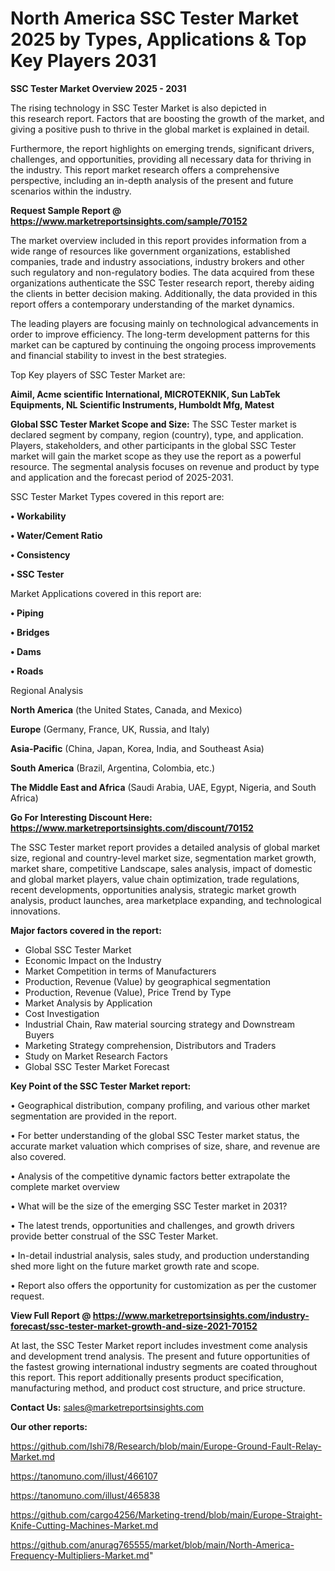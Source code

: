 # North America SSC Tester Market 2025 by Types, Applications & Top Key Players 2031

<Strong> SSC Tester Market Overview 2025 - 2031</strong>

The rising technology in SSC Tester Market is also depicted in this research report. Factors that are boosting the growth of the market, and giving a positive push to thrive in the global market is explained in detail.

Furthermore, the report highlights on emerging trends, significant drivers, challenges, and opportunities, providing all necessary data for thriving in the industry. This report market research offers a comprehensive perspective, including an in-depth analysis of the present and future scenarios within the industry.

<strong>Request Sample Report @ <a href=https://www.marketreportsinsights.com/sample/70152>https://www.marketreportsinsights.com/sample/70152</a></strong>

The market overview included in this report provides information from a wide range of resources like government organizations, established companies, trade and industry associations, industry brokers and other such regulatory and non-regulatory bodies. The data acquired from these organizations authenticate the SSC Tester research report, thereby aiding the clients in better decision making. Additionally, the data provided in this report offers a contemporary understanding of the market dynamics.

The leading players are focusing mainly on technological advancements in order to improve efficiency. The long-term development patterns for this market can be captured by continuing the ongoing process improvements and financial stability to invest in the best strategies.

Top Key players of SSC Tester Market are:

<strong>Aimil, Acme scientific International, MICROTEKNIK, Sun LabTek Equipments, NL Scientific Instruments, Humboldt Mfg, Matest</strong>

<strong><b>Global SSC Tester Market Scope and Size:</b></strong>
The SSC Tester market is declared segment by company, region (country), type, and application. Players, stakeholders, and other participants in the global SSC Tester market will gain the market scope as they use the report as a powerful resource. The segmental analysis focuses on revenue and product by type and application and the forecast period of 2025-2031.

SSC Tester Market Types covered in this report are:

<strong>• Workability

• Water/Cement Ratio

• Consistency

• SSC Tester</strong>

Market Applications covered in this report are:

<strong>• Piping

• Bridges

• Dams

• Roads</strong> 

Regional Analysis

<strong>North America</strong> (the United States, Canada, and Mexico)

<strong>Europe</strong> (Germany, France, UK, Russia, and Italy)

<strong>Asia-Pacific</strong> (China, Japan, Korea, India, and Southeast Asia)

<strong>South America</strong> (Brazil, Argentina, Colombia, etc.)

<strong>The Middle East and Africa</strong> (Saudi Arabia, UAE, Egypt, Nigeria, and South Africa)

<strong>Go For Interesting Discount Here: <a href=https://www.marketreportsinsights.com/discount/70152>https://www.marketreportsinsights.com/discount/70152</a></strong>

The SSC Tester market report provides a detailed analysis of global market size, regional and country-level market size, segmentation market growth, market share, competitive Landscape, sales analysis, impact of domestic and global market players, value chain optimization, trade regulations, recent developments, opportunities analysis, strategic market growth analysis, product launches, area marketplace expanding, and technological innovations.

<strong><b>Major factors covered in the report:</b></strong>
<ul>
  <li>Global SSC Tester Market </li>
  <li>Economic Impact on the Industry</li>
  <li>Market Competition in terms of Manufacturers</li>
  <li>Production, Revenue (Value) by geographical segmentation</li>
  <li>Production, Revenue (Value), Price Trend by Type</li>
  <li>Market Analysis by Application</li>
  <li>Cost Investigation</li>
  <li>Industrial Chain, Raw material sourcing strategy and Downstream Buyers</li>
  <li>Marketing Strategy comprehension, Distributors and Traders</li>
  <li>Study on Market Research Factors</li>
  <li>Global SSC Tester Market Forecast</li>
</ul>

<strong><b>Key Point of the SSC Tester Market report:</b></strong>

• Geographical distribution, company profiling, and various other market segmentation are provided in the report.

• For better understanding of the global SSC Tester market status, the accurate market valuation which comprises of size, share, and revenue are also covered.

• Analysis of the competitive dynamic factors better extrapolate the complete market overview

• What will be the size of the emerging SSC Tester market in 2031?

• The latest trends, opportunities and challenges, and growth drivers provide better construal of the SSC Tester Market.

• In-detail industrial analysis, sales study, and production understanding shed more light on the future market growth rate and scope.

• Report also offers the opportunity for customization as per the customer request.

<strong><b>View Full Report @ <a href=https://www.marketreportsinsights.com/industry-forecast/ssc-tester-market-growth-and-size-2021-70152>https://www.marketreportsinsights.com/industry-forecast/ssc-tester-market-growth-and-size-2021-70152</a></b></strong>


At last, the SSC Tester Market report includes investment come analysis and development trend analysis. The present and future opportunities of the fastest growing international industry segments are coated throughout this report. This report additionally presents product specification, manufacturing method, and product cost structure, and price structure.

<strong>Contact Us:</strong>
sales@marketreportsinsights.com

<strong>Our other reports:</strong>

<a href=https://github.com/Ishi78/Research/blob/main/Europe-Ground-Fault-Relay-Market.md>https://github.com/Ishi78/Research/blob/main/Europe-Ground-Fault-Relay-Market.md</a>

<a href=https://tanomuno.com/illust/466107>https://tanomuno.com/illust/466107</a>

<a href=https://tanomuno.com/illust/465838>https://tanomuno.com/illust/465838</a>

<a href=https://github.com/cargo4256/Marketing-trend/blob/main/Europe-Straight-Knife-Cutting-Machines-Market.md>https://github.com/cargo4256/Marketing-trend/blob/main/Europe-Straight-Knife-Cutting-Machines-Market.md</a>

<a href=https://github.com/anurag765555/market/blob/main/North-America-Frequency-Multipliers-Market.md>https://github.com/anurag765555/market/blob/main/North-America-Frequency-Multipliers-Market.md</a>"
